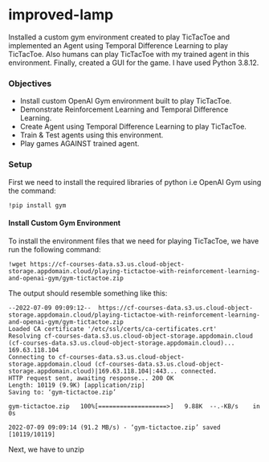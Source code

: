 # improved-lamp

Installed a custom gym environment created to play TicTacToe and implemented an Agent using Temporal Difference Learning to play TicTacToe. Also humans can play TicTacToe with my trained agent in this environment. Finally, created a GUI for the game. I have used Python 3.8.12.

### Objectives
- Install custom OpenAI Gym environment built to play TicTacToe.
- Demonstrate Reinforcement Learning and Temporal Difference Learning.
- Create Agent using Temporal Difference Learning to play TicTacToe.
- Train & Test agents using this environment.
- Play games AGAINST trained agent.

### Setup
First we need to install the required libraries of python i.e OpenAI Gym using the command:
```
!pip install gym
```
#### Install Custom Gym Environment
To install the environment files that we need for playing TicTacToe, we have run the following command:
```
!wget https://cf-courses-data.s3.us.cloud-object-storage.appdomain.cloud/playing-tictactoe-with-reinforcement-learning-and-openai-gym/gym-tictactoe.zip
```
The output should resemble something like this:
```
--2022-07-09 09:09:12--  https://cf-courses-data.s3.us.cloud-object-storage.appdomain.cloud/playing-tictactoe-with-reinforcement-learning-and-openai-gym/gym-tictactoe.zip
Loaded CA certificate '/etc/ssl/certs/ca-certificates.crt'
Resolving cf-courses-data.s3.us.cloud-object-storage.appdomain.cloud (cf-courses-data.s3.us.cloud-object-storage.appdomain.cloud)... 169.63.118.104
Connecting to cf-courses-data.s3.us.cloud-object-storage.appdomain.cloud (cf-courses-data.s3.us.cloud-object-storage.appdomain.cloud)|169.63.118.104|:443... connected.
HTTP request sent, awaiting response... 200 OK
Length: 10119 (9.9K) [application/zip]
Saving to: ‘gym-tictactoe.zip’

gym-tictactoe.zip   100%[===================>]   9.88K  --.-KB/s    in 0s      

2022-07-09 09:09:14 (91.2 MB/s) - ‘gym-tictactoe.zip’ saved [10119/10119]
```
Next, we have to unzip 
